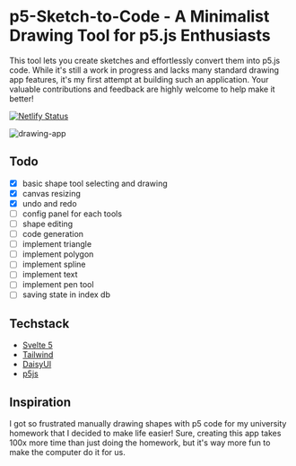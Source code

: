 # p5-Sketch-to-Code - A Minimalist Drawing Tool for p5.js Enthusiasts

This tool lets you create sketches and effortlessly convert them into p5.js code. While it's still a work in progress and lacks many standard drawing app features, it's my first attempt at building such an application. Your valuable contributions and feedback are highly welcome to help make it better!

[![Netlify Status](https://api.netlify.com/api/v1/badges/5bd1e1a6-79e3-4288-a029-cdfcd3a95525/deploy-status)](https://app.netlify.com/sites/p5-sketch-to-code/deploys)

![drawing-app](https://github.com/user-attachments/assets/33ea980d-ef30-4768-9d57-224fcb9466a3)

## Todo

- [x] basic shape tool selecting and drawing
- [x] canvas resizing
- [x] undo and redo
- [ ] config panel for each tools
- [ ] shape editing
- [ ] code generation
- [ ] implement triangle
- [ ] implement polygon
- [ ] implement spline
- [ ] implement text
- [ ] implement pen tool
- [ ] saving state in index db

## Techstack

- [Svelte 5](https://svelte.dev/)
- [Tailwind](https://tailwindcss.com/)
- [DaisyUI](https://daisyui.com/)
- [p5js](https://p5js.org/)

## Inspiration

I got so frustrated manually drawing shapes with p5 code for my university homework that I decided to make life easier! Sure, creating this app takes 100x more time than just doing the homework, but it's way more fun to make the computer do it for us.
